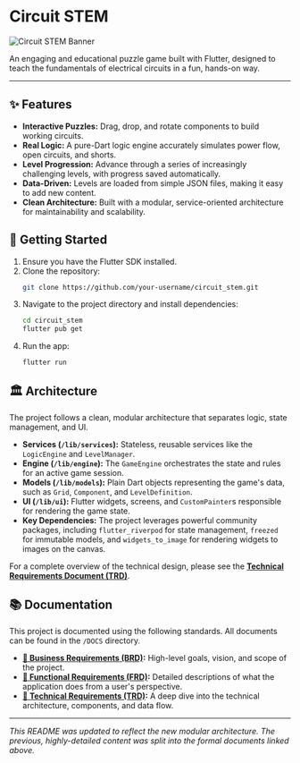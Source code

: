 # Circuit STEM

![Circuit STEM Banner](https://user-images.githubusercontent.com/1296468/269848727-e3d72b33-5783-4043-80a7-051b5133a05c.png)

An engaging and educational puzzle game built with Flutter, designed to teach the fundamentals of electrical circuits in a fun, hands-on way.

---

## ✨ Features

*   **Interactive Puzzles:** Drag, drop, and rotate components to build working circuits.
*   **Real Logic:** A pure-Dart logic engine accurately simulates power flow, open circuits, and shorts.
*   **Level Progression:** Advance through a series of increasingly challenging levels, with progress saved automatically.
*   **Data-Driven:** Levels are loaded from simple JSON files, making it easy to add new content.
*   **Clean Architecture:** Built with a modular, service-oriented architecture for maintainability and scalability.

## 🚀 Getting Started

1.  Ensure you have the Flutter SDK installed.
2.  Clone the repository:
    ```sh
    git clone https://github.com/your-username/circuit_stem.git
    ```
3.  Navigate to the project directory and install dependencies:
    ```sh
    cd circuit_stem
    flutter pub get
    ```
4.  Run the app:
    ```sh
    flutter run
    ```

## 🏛️ Architecture

The project follows a clean, modular architecture that separates logic, state management, and UI.

*   **Services (`/lib/services`):** Stateless, reusable services like the `LogicEngine` and `LevelManager`.
*   **Engine (`/lib/engine`):** The `GameEngine` orchestrates the state and rules for an active game session.
*   **Models (`/lib/models`):** Plain Dart objects representing the game's data, such as `Grid`, `Component`, and `LevelDefinition`.
*   **UI (`/lib/ui`):** Flutter widgets, screens, and `CustomPainter`s responsible for rendering the game state.
*   **Key Dependencies:** The project leverages powerful community packages, including `flutter_riverpod` for state management, `freezed` for immutable models, and `widgets_to_image` for rendering widgets to images on the canvas.

For a complete overview of the technical design, please see the **[Technical Requirements Document (TRD)](./DOCS/TRD.md)**.

## 📚 Documentation

This project is documented using the following standards. All documents can be found in the `/DOCS` directory.

*   **[📄 Business Requirements (BRD)](./DOCS/BRD.md):** High-level goals, vision, and scope of the project.
*   **[📄 Functional Requirements (FRD)](./DOCS/FRD.md):** Detailed descriptions of what the application does from a user's perspective.
*   **[📄 Technical Requirements (TRD)](./DOCS/TRD.md):** A deep dive into the technical architecture, components, and data flow.

---

*This README was updated to reflect the new modular architecture. The previous, highly-detailed content was split into the formal documents linked above.*

